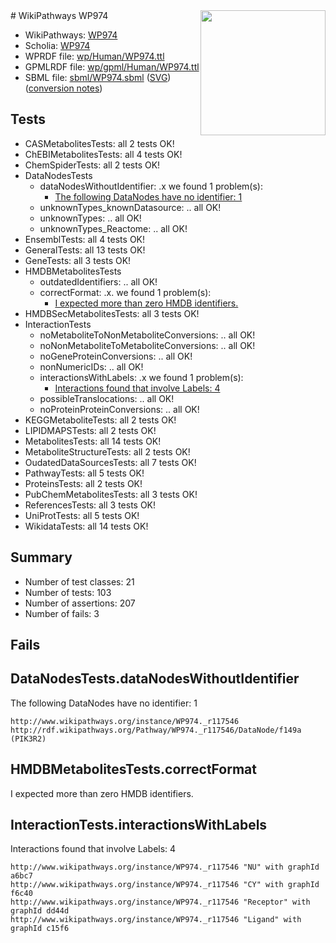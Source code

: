 <img style="float: right; width: 200px" src="../logo.png" />
# WikiPathways WP974

* WikiPathways: [WP974](https://identifiers.org/wikipathways:WP974)
* Scholia: [WP974](https://scholia.toolforge.org/wikipathways/WP974)
* WPRDF file: [wp/Human/WP974.ttl](../wp/Human/WP974.ttl)
* GPMLRDF file: [wp/gpml/Human/WP974.ttl](../wp/gpml/Human/WP974.ttl)
* SBML file: [sbml/WP974.sbml](../sbml/WP974.sbml) ([SVG](../sbml/WP974.svg)) ([conversion notes](../sbml/WP974.txt))

## Tests
* CASMetabolitesTests: all 2 tests OK!
* ChEBIMetabolitesTests: all 4 tests OK!
* ChemSpiderTests: all 2 tests OK!
* DataNodesTests
    * dataNodesWithoutIdentifier: .x we found 1 problem(s):
        * [The following DataNodes have no identifier: 1](#d2d32fa0)
    * unknownTypes_knownDatasource: .. all OK!
    * unknownTypes: .. all OK!
    * unknownTypes_Reactome: .. all OK!
* EnsemblTests: all 4 tests OK!
* GeneralTests: all 13 tests OK!
* GeneTests: all 3 tests OK!
* HMDBMetabolitesTests
    * outdatedIdentifiers: .. all OK!
    * correctFormat: .x. we found 1 problem(s):
        * [I expected more than zero HMDB identifiers.](#ad154c1e)
* HMDBSecMetabolitesTests: all 3 tests OK!
* InteractionTests
    * noMetaboliteToNonMetaboliteConversions: .. all OK!
    * noNonMetaboliteToMetaboliteConversions: .. all OK!
    * noGeneProteinConversions: .. all OK!
    * nonNumericIDs: .. all OK!
    * interactionsWithLabels: .x we found 1 problem(s):
        * [Interactions found that involve Labels: 4](#630d267b)
    * possibleTranslocations: .. all OK!
    * noProteinProteinConversions: .. all OK!
* KEGGMetaboliteTests: all 2 tests OK!
* LIPIDMAPSTests: all 2 tests OK!
* MetabolitesTests: all 14 tests OK!
* MetaboliteStructureTests: all 2 tests OK!
* OudatedDataSourcesTests: all 7 tests OK!
* PathwayTests: all 5 tests OK!
* ProteinsTests: all 2 tests OK!
* PubChemMetabolitesTests: all 3 tests OK!
* ReferencesTests: all 3 tests OK!
* UniProtTests: all 5 tests OK!
* WikidataTests: all 14 tests OK!


## Summary

* Number of test classes: 21
* Number of tests: 103
* Number of assertions: 207
* Number of fails: 3

## Fails

<a name="d2d32fa0" />

## DataNodesTests.dataNodesWithoutIdentifier

The following DataNodes have no identifier: 1
```
http://www.wikipathways.org/instance/WP974._r117546 http://rdf.wikipathways.org/Pathway/WP974._r117546/DataNode/f149a (PIK3R2)
```

<a name="ad154c1e" />

## HMDBMetabolitesTests.correctFormat

I expected more than zero HMDB identifiers.
<a name="630d267b" />

## InteractionTests.interactionsWithLabels

Interactions found that involve Labels: 4
```
http://www.wikipathways.org/instance/WP974._r117546 "NU" with graphId a6bc7
http://www.wikipathways.org/instance/WP974._r117546 "CY" with graphId f6c40
http://www.wikipathways.org/instance/WP974._r117546 "Receptor" with graphId dd44d
http://www.wikipathways.org/instance/WP974._r117546 "Ligand" with graphId c15f6
```

